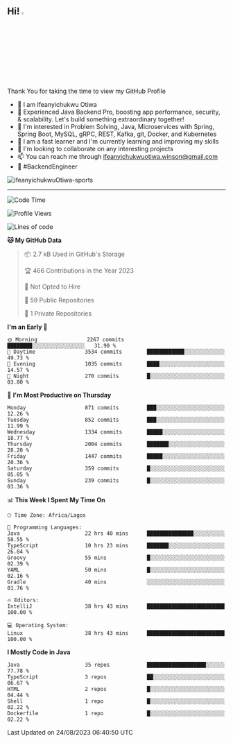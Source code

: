 <!-- BLOG-POST-LIST:START --><!-- BLOG-POST-LIST:END -->

## Hi! <img src="https://media.giphy.com/media/hvRJCLFzcasrR4ia7z/giphy.gif" width="4%"> 

Thank You for taking the time to view my GitHub Profile

- 👋 I am Ifeanyichukwu Otiwa
- 🚀 Experienced Java Backend Pro, boosting app performance, security, & scalability. Let's build something extraordinary together!
- 👀 I'm interested in Problem Solving, Java, Microservices with Spring, Spring Boot, MySQL, gRPC, REST, Kafka, git, Docker, and Kubernetes
- 🌱 I am a fast learner and I'm currently learning and improving my skills
- 💞️ I'm looking to collaborate on any interesting projects
- 📫 You can reach me through ifeanyichukwuotiwa.winson@gmail.com
- 🚀 #BackendEngineer

<p align="left" marginTop="10px"> <img src="https://komarev.com/ghpvc/?username=ifeanyichukwuOtiwa-sports&label=Profile%20views&color=0e75b6&style=for-the-badge" alt="ifeanyichukwuOtiwa-sports" /> </p>

***

<!--START_SECTION:waka-->
![Code Time](http://img.shields.io/badge/Code%20Time-1%2C695%20hrs%2055%20mins-blue)

![Profile Views](http://img.shields.io/badge/Profile%20Views-26-blue)

![Lines of code](https://img.shields.io/badge/From%20Hello%20World%20I%27ve%20Written-3.0%20million%20lines%20of%20code-blue)

**🐱 My GitHub Data** 

> 📦 2.7 kB Used in GitHub's Storage 
 > 
> 🏆 466 Contributions in the Year 2023
 > 
> 🚫 Not Opted to Hire
 > 
> 📜 59 Public Repositories 
 > 
> 🔑 1 Private Repositories 
 > 
**I'm an Early 🐤** 

```text
🌞 Morning                2267 commits        ████████░░░░░░░░░░░░░░░░░   31.90 % 
🌆 Daytime                3534 commits        ████████████░░░░░░░░░░░░░   49.73 % 
🌃 Evening                1035 commits        ████░░░░░░░░░░░░░░░░░░░░░   14.57 % 
🌙 Night                  270 commits         █░░░░░░░░░░░░░░░░░░░░░░░░   03.80 % 
```
📅 **I'm Most Productive on Thursday** 

```text
Monday                   871 commits         ███░░░░░░░░░░░░░░░░░░░░░░   12.26 % 
Tuesday                  852 commits         ███░░░░░░░░░░░░░░░░░░░░░░   11.99 % 
Wednesday                1334 commits        █████░░░░░░░░░░░░░░░░░░░░   18.77 % 
Thursday                 2004 commits        ███████░░░░░░░░░░░░░░░░░░   28.20 % 
Friday                   1447 commits        █████░░░░░░░░░░░░░░░░░░░░   20.36 % 
Saturday                 359 commits         █░░░░░░░░░░░░░░░░░░░░░░░░   05.05 % 
Sunday                   239 commits         █░░░░░░░░░░░░░░░░░░░░░░░░   03.36 % 
```


📊 **This Week I Spent My Time On** 

```text
🕑︎ Time Zone: Africa/Lagos

💬 Programming Languages: 
Java                     22 hrs 40 mins      ███████████████░░░░░░░░░░   58.55 % 
TypeScript               10 hrs 23 mins      ███████░░░░░░░░░░░░░░░░░░   26.84 % 
Groovy                   55 mins             █░░░░░░░░░░░░░░░░░░░░░░░░   02.39 % 
YAML                     50 mins             █░░░░░░░░░░░░░░░░░░░░░░░░   02.16 % 
Gradle                   40 mins             ░░░░░░░░░░░░░░░░░░░░░░░░░   01.76 % 

🔥 Editors: 
IntelliJ                 38 hrs 43 mins      █████████████████████████   100.00 % 

💻 Operating System: 
Linux                    38 hrs 43 mins      █████████████████████████   100.00 % 
```

**I Mostly Code in Java** 

```text
Java                     35 repos            ███████████████████░░░░░░   77.78 % 
TypeScript               3 repos             ██░░░░░░░░░░░░░░░░░░░░░░░   06.67 % 
HTML                     2 repos             █░░░░░░░░░░░░░░░░░░░░░░░░   04.44 % 
Shell                    1 repo              █░░░░░░░░░░░░░░░░░░░░░░░░   02.22 % 
Dockerfile               1 repo              █░░░░░░░░░░░░░░░░░░░░░░░░   02.22 % 
```




 Last Updated on 24/08/2023 06:40:50 UTC
<!--END_SECTION:waka-->

<!--
<p align="center">
![trophy](https://github-profile-trophy.vercel.app/?username=ifeanyichukwuOtiwa-sports&theme=onedark) (https://github.com/ryo-ma/github-profile-trophy)
</p>
-->

<!---
ifeanyi-otiwa/ifeanyi-otiwa is a ✨ special ✨ repository because its `README.md` (this file) appears on your GitHub profile.
You can click the Preview link to take a look at your changes.
--->
